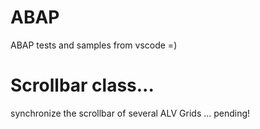 # ABAP 
ABAP tests and samples from vscode =)

# Scrollbar class... 
synchronize the scrollbar of several ALV Grids ... pending! 